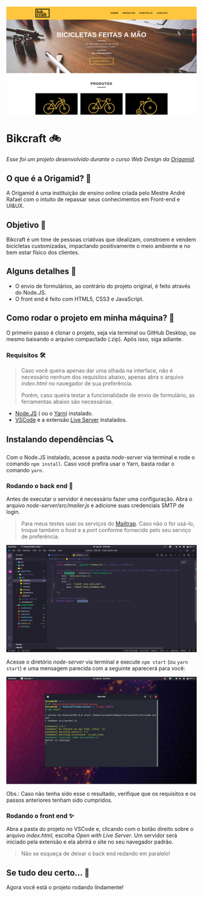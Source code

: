 ![Bikcraft](readme-images/bikcraft.png)

# Bikcraft :bike:

*Esse foi um projeto desenvolvido durante o curso Web Design da [Origamid](https://www.origamid.com/).*

## O que é a Origamid? :wolf:

A Origamid é uma instituição de ensino online criada pelo Mestre André Rafael com o intuito de repassar seus conhecimentos em Front-end e UI&UX.

## Objetivo :dart:

Bikcraft é um time de pessoas criativas que idealizam, constroem e vendem bicicletas customizadas, impactando positivamente o meio ambiente e no bem estar físico dos clientes.

## Alguns detalhes :scroll:

* O envio de formulários, ao contrário do projeto original, é feito através do Node.JS.
* O front end é feito com HTML5, CSS3 e JavaScript.

## Como rodar o projeto em minha máquina? :thinking:

O primeiro passo é clonar o projeto, seja via terminal ou GitHub Desktop, ou mesmo baixando o arquivo compactado (.zip). Após isso, siga  adiante.

### Requisitos :hammer_and_wrench:

> Caso você queira apenas dar uma olhada na interface, não é necessário nenhum dos requisitos abaixo, apenas abra o arquivo *index.html* no navegador de sua preferência.
>
> Porém, caso queira testar a funcionalidade de envio de formulário, as ferramentas abaixo são necessárias.

- [Node.JS](https://nodejs.org/) ( ou o [Yarn](https://yarnpkg.com/))  instalado.
- [VSCode](https://code.visualstudio.com/) e a extensão [Live Server](https://marketplace.visualstudio.com/items?itemName=ritwickdey.LiveServer) instalados.

## Instalando dependências :mag:

Com o Node.JS instalado, acesse a pasta *node-server* via terminal e rode o comando `npm install`. Caso você prefira usar o Yarn, basta rodar o comando `yarn`.

### Rodando o back end :goggles:

Antes de executar o servidor é necessário fazer uma configuração. Abra o arquivo *node-server/src/mailer.js* e adicione suas credenciais SMTP de login.

> Para meus testes usei os serviços do [Mailtrap](https://mailtrap.io/). Caso não o for usá-lo, troque também o *host* e a *port* conforme fornecido pelo seu serviço de preferência.

![Credenciais de login](readme-images/changing-smtp-login.png)

Acesse o diretório *node-server* via terminal e execute `npm start` (ou `yarn start`) e uma mensagem parecida com a seguinte aparecerá para você:

![Rodando o servidor](readme-images/running-server.png)

Obs.: Caso não tenha sido esse o resultado, verifique que os requisitos e os passos anteriores tenham sido cumpridos.

### Rodando o front end :sparkles:

Abra a pasta do projeto no VSCode e, clicando com o botão direito sobre o arquivo *index.html*, escolha *Open with Live Server*. Um servidor será iniciado pela extensão e ela abrirá o site no seu navegador padrão.

> Não se esqueça de deixar o back end redando em paralelo!

## Se tudo deu certo... :tada:

Agora você está o projeto rodando lindamente!
